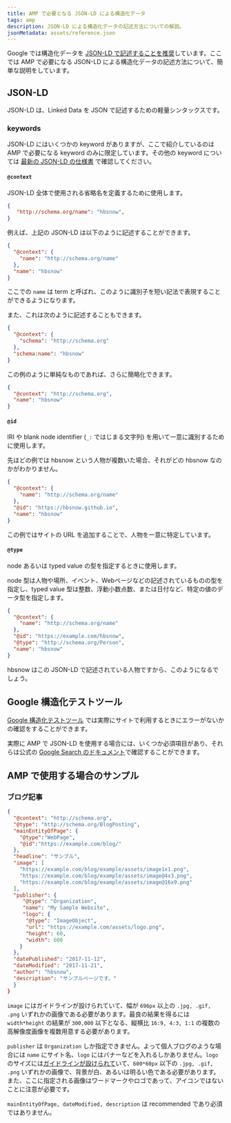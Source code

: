 ```yaml
---
title: AMP で必要となる JSON-LD による構造化データ
tags: amp
description: JSON-LD による構造化データの記述方法についての解説。
jsonMetadata: assets/reference.json
---
```


Google では構造化データを [JSON-LD で記述することを推奨](https://developers.google.com/search/docs/guides/intro-structured-data#structured-data-format)しています。ここでは AMP で必要になる JSON-LD による構造化データの記述方法について、簡単な説明をしています。

## JSON-LD

JSON-LD は、Linked Data を JSON で記述するための軽量シンタックスです。

### keywords

JSON-LD にはいくつかの keyword がありますが、ここで紹介しているのは AMP で必要になる keyword のみに限定しています。その他の keyword については [最新の JSON-LD の仕様書](https://json-ld.org/spec/latest/json-ld/#syntax-tokens-and-keywords) で確認してください。

#### `@context`

JSON-LD 全体で使用される省略名を定義するために使用します。

```json
{
   "http://schema.org/name": "hbsnow",
}
```

例えば、上記の JSON-LD は以下のように記述することができます。

```json
{
  "@context": {
    "name": "http://schema.org/name"
  },
  "name": "hbsnow"
}
```

ここでの `name` は term と呼ばれ、このように識別子を短い記法で表現することができるようになります。

また、これは次のように記述することもできます。

```json
{
  "@context": {
    "schema": "http://schema.org"
  },
  "schema:name": "hbsnow"
}
```

この例のように単純なものであれば、さらに簡略化できます。

```json
{
  "@context": "http://schema.org",
  "name": "hbsnow"
}
```

#### `@id`

IRI や blank node identifier (`_:` ではじまる文字列) を用いて一意に識別するために使用します。

先ほどの例では hbsnow という人物が複数いた場合、それがどの hbsnow なのかがわかりません。

```json
{
  "@context": {
    "name": "http://schema.org/name"
  },
  "@id": "https://hbsnow.github.io",
  "name": "hbsnow"
}
```

この例ではサイトの URL を追加することで、人物を一意に特定しています。

#### `@type` 

node あるいは typed value の型を指定するときに使用します。

node 型は人物や場所、イベント、Webページなどの記述されているものの型を指定し、typed value 型は整数、浮動小数点数、または日付など、特定の値のデータ型を指定します。

```json
{
  "@context": {
    "name": "http://schema.org/name"
  },
  "@id": "https://example.com/hbsnow",
  "@type": "http://schema.org/Person",
  "name": "hbsnow"
}
```

hbsnow はこの JSON-LD で記述されている人物ですから、このようになるでしょう。

## Google 構造化テストツール

[Google 構造化テストツール](https://search.google.com/structured-data/testing-tool) では実際にサイトで利用するときにエラーがないかの確認をすることができます。

実際に AMP で JSON-LD を使用する場合には、いくつか必須項目があり、それらは公式の [Google Search のドキュメント](https://developers.google.com/search/docs/guides/)で確認することができます。

## AMP で使用する場合のサンプル

### ブログ記事

```json
{
  "@context": "http://schema.org",
  "@type": "http://schema.org/BlogPosting",
  "mainEntityOfPage": {
    "@type":"WebPage",
    "@id":"https://example.com/blog/"
  },
  "headline": "サンプル",
  "image": [
    "https://example.com/blog/example/assets/image1x1.png",
    "https://example.com/blog/example/assets/image@4x3.png",
    "https://example.com/blog/example/assets/image@16x9.png"
  ],
  "publisher": {
     "@type": "Organization",
     "name": "My Sample Website",
     "logo": {
      "@type": "ImageObject",
      "url": "https://example.com/assets/logo.png",
      "height": 60,
      "width": 600
    }
  },
  "datePublished": "2017-11-12",
  "dateModified": "2017-11-21",
  "author": "hbsnow",
  "description": "サンプルページです。"
  }
}
```

`image` にはガイドラインが設けられていて、幅が `696px` 以上の `.jpg, .gif, .png` いずれかの画像である必要があります。最良の結果を得るには `width*height` の結果が `300,000` 以下となる、縦横比 `16:9, 4:3, 1:1` の複数の高解像度画像を複数用意する必要があります。

`publisher` は `Organization` しか指定できません。よって個人ブログのような場合には `name` にサイト名、`logo` にはバナーなどを入れるしかありません。`logo` のサイズには[ガイドラインが設けられて](https://developers.google.com/search/docs/data-types/articles#logo-guidelines)いて、`600*60px` 以下の `.jpg, .gif, .png` いずれかの画像で、背景が白、あるいは明るい色である必要があります。また、ここに指定される画像はワードマークやロゴであって、アイコンではないことに注意が必要です。

`mainEntityOfPage, dateModified, description` は recommended であり必須ではありません。
